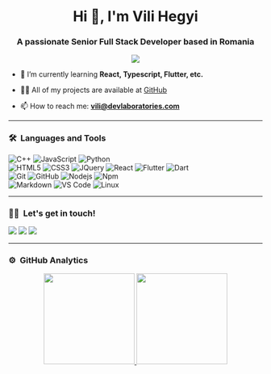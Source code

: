 <h1 align="center">Hi 👋, I'm Vili Hegyi</h1>
<h3 align="center">A passionate Senior Full Stack Developer based in Romania</h3>

<p align="center">
  <img src="https://komarev.com/ghpvc/?username=vilihegyi&color=blueviolet&style=flat">
</p>

- 🌱 I’m currently learning **React, Typescript, Flutter, etc.**

- 👨‍💻 All of my projects are available at [GitHub](https://github.com/vilihegyi?tab=repositories)

- 📫 How to reach me: **vili@devlaboratories.com**

<hr />

### 🛠 &nbsp;Languages and Tools

![C++](https://img.shields.io/badge/C%2B%2B-00599C?style=for-the-badge&logo=c%2B%2B&logoColor=white)
![JavaScript](https://img.shields.io/badge/-JavaScript-%23F7DF1C?style=for-the-badge&logo=javascript&logoColor=000000&labelColor=%23F7DF1C&color=%23FFCE5A)
![Python](http://img.shields.io/badge/-Python-3776AB?style=for-the-badge&logo=python&logoColor=ffffff)
<br />
![HTML5](https://img.shields.io/badge/-HTML5-%23E44D27?style=for-the-badge&logo=html5&logoColor=ffffff)
![CSS3](https://img.shields.io/badge/-CSS3-%231572B6?style=for-the-badge&logo=css3)
![JQuery](https://img.shields.io/badge/jQuery-0769AD?style=for-the-badge&logo=jquery&logoColor=white)
![React](https://img.shields.io/badge/-React-61DAFB?style=for-the-badge&logo=react&logoColor=ffffff)
![Flutter](https://img.shields.io/badge/Flutter-02569B?style=for-the-badge&logo=flutter&logoColor=white)
![Dart](https://img.shields.io/badge/Dart-0175C2?style=for-the-badge&logo=dart&logoColor=white)
<br />
![Git](https://img.shields.io/badge/-Git-%23F05032?style=for-the-badge&logo=git&logoColor=%23ffffff)
![GitHub](https://img.shields.io/badge/-GitHub-181717?style=for-the-badge&logo=github)
![Nodejs](https://img.shields.io/badge/-Nodejs-339933?style=for-the-badge&logo=Node.js&logoColor=ffffff)
![Npm](https://img.shields.io/badge/-npm-CB3837?style=for-the-badge&logo=npm)
<br />
![Markdown](https://img.shields.io/badge/Markdown-000000?style=for-the-badge&logo=markdown&logoColor=white)
![VS Code](http://img.shields.io/badge/-VS%20Code-007ACC?style=for-the-badge&logo=visual-studio-code&logoColor=ffffff)
![Linux](http://img.shields.io/badge/-Linux-0078D6?style=for-the-badge&logo=linux&logoColor=ffffff)
<br />
<hr />

### 🤝🏻 &nbsp;Let's get in touch!
<p>
<a href="https://linkedin.com/in/vilihegyi"><img src="https://img.shields.io/badge/-vilihegyi-0077B5?style=flat&logo=Linkedin&logoColor=white" /></a>
<a href="mailto:vili@devlaboratories.com"><img src="https://img.shields.io/badge/-vili@devlaboratories.com-D14836?style=flat&logo=Gmail&logoColor=white" /></a>
<a href="https://twitter.com/viliontweetter"><img src="https://img.shields.io/badge/-@viliontweetter-1877F2?style=flat&logo=Twitter&logoColor=white" /></a>
</p>
<hr />

### ⚙️ &nbsp;GitHub Analytics

<p align="center">
    <a href="https://github.com/vilihegyi">
        <img height="180em" src="https://github-readme-stats.vercel.app/api?username=vilihegyi&show_icons=true&theme=github_dark&hide_border=false&border_radius=25&border_color=58A6FF&count_private=true&custom_title=Vili's%20Github%20Stats" />
        <img height="180em" src="https://github-readme-stats-eight-theta.vercel.app/api/top-langs/?username=vilihegyi&layout=compact&langs_count=8&theme=algolia" />
    </a>
</p>
<!--<p align="center"><img align="center" src="https://github-readme-streak-stats.herokuapp.com/?user=vilihegyi&" alt="vilihegyi" /></p>-->
